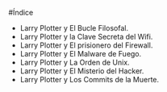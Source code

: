 ﻿#Índice

* Larry Plotter y El Bucle Filosofal.
* Larry Plotter y la Clave Secreta del Wifi.
* Larry Plotter y El prisionero del Firewall. 
* Larry Plotter y El Malware de Fuego.
* Larry Plotter y La Orden de Unix.
* Larry Plotter y El Misterio del Hacker.
* Larry Plotter y Los Commits de la Muerte. 
